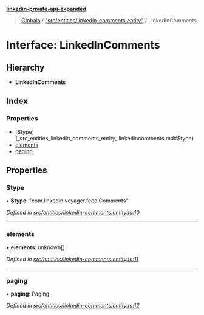 **[linkedin-private-api-expanded](../README.md)**

> [Globals](../globals.md) / ["src/entities/linkedin-comments.entity"](../modules/_src_entities_linkedin_comments_entity_.md) / LinkedInComments

# Interface: LinkedInComments

## Hierarchy

* **LinkedInComments**

## Index

### Properties

* [$type](_src_entities_linkedin_comments_entity_.linkedincomments.md#$type)
* [elements](_src_entities_linkedin_comments_entity_.linkedincomments.md#elements)
* [paging](_src_entities_linkedin_comments_entity_.linkedincomments.md#paging)

## Properties

### $type

•  **$type**: \"com.linkedin.voyager.feed.Comments\"

*Defined in [src/entities/linkedin-comments.entity.ts:10](https://github.com/khanhtranngoccva/linkedin-private-api/blob/17c022a/src/entities/linkedin-comments.entity.ts#L10)*

___

### elements

•  **elements**: unknown[]

*Defined in [src/entities/linkedin-comments.entity.ts:11](https://github.com/khanhtranngoccva/linkedin-private-api/blob/17c022a/src/entities/linkedin-comments.entity.ts#L11)*

___

### paging

•  **paging**: Paging

*Defined in [src/entities/linkedin-comments.entity.ts:12](https://github.com/khanhtranngoccva/linkedin-private-api/blob/17c022a/src/entities/linkedin-comments.entity.ts#L12)*
